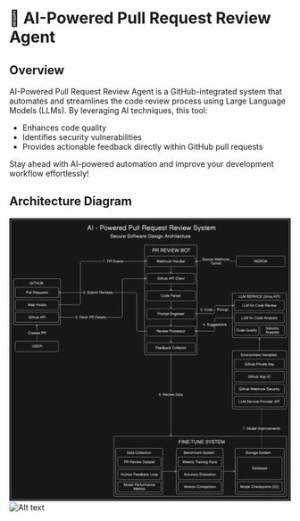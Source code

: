 # 🚀 AI-Powered Pull Request Review Agent


## Overview
AI-Powered Pull Request Review Agent is a GitHub-integrated system that automates and streamlines the code review process using Large Language Models (LLMs). By leveraging AI techniques, this tool:

- Enhances code quality
- Identifies security vulnerabilities
- Provides actionable feedback directly within GitHub pull requests

Stay ahead with AI-powered automation and improve your development workflow effortlessly!
## Architecture Diagram
![Alt text](Week-3/architecture-diagram.png)
![Alt text](Week-2/Model_Diagram.png)



